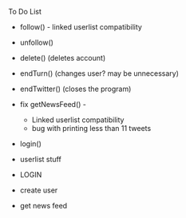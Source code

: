 To Do List

- follow() - linked userlist compatibility
- unfollow()
- delete()   (deletes account)
- endTurn()  (changes user? may be unnecessary)
- endTwitter() (closes the program)

- fix getNewsFeed() -
    - Linked userlist compatibility
    - bug with printing less than 11 tweets
- login()

- userlist stuff
 - LOGIN
 - create user
 - get news feed


